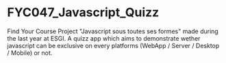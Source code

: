 # FYC047_Javascript_Quizz
Find Your Course Project "Javascript sous toutes ses formes" made during the last year at ESGI. A quizz app which aims to demonstrate wether javascript can be exclusive on every platforms (WebApp / Server / Desktop / Mobile) or not.
